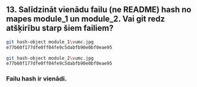 ## 13. Salīdzināt vienādu failu (ne README) hash no mapes module_1 un module_2. Vai git redz atšķirību starp šiem failiem?

```sh
git hash-object module_1\vumc.jpg
e77b60f177dfe0ff04fe9c5dabfb90e0bf0eae95
```

```sh
git hash-object module_2\vumc.jpg
e77b60f177dfe0ff04fe9c5dabfb90e0bf0eae95
```
### Failu hash ir vienādi. 